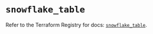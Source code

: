# `snowflake_table`

Refer to the Terraform Registry for docs: [`snowflake_table`](https://registry.terraform.io/providers/snowflakedb/snowflake/2.8.0/docs/resources/table).
